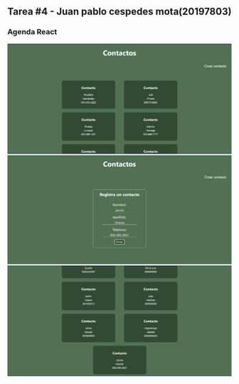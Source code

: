 ## Tarea #4 - Juan pablo cespedes mota(20197803)

### Agenda React 



![Contactos](./img/Contactos_List.png)
![Registro Contacto](./img/Agregar_Contacto.png)
![Nuevo Contacto](./img/Nuevo_Contacto.png)